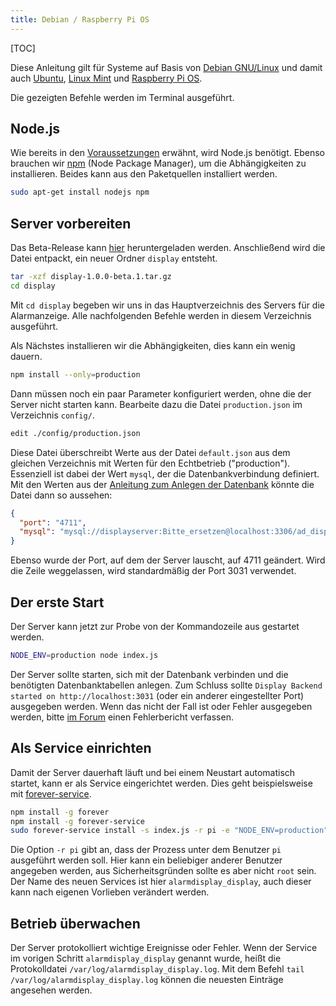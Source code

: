 ```yaml
---
title: Debian / Raspberry Pi OS
---
```

[TOC]

Diese Anleitung gilt für Systeme auf Basis von [Debian GNU/Linux](https://www.debian.org/) und damit auch [Ubuntu](https://ubuntu.com/), [Linux Mint](https://linuxmint.com/) und [Raspberry Pi OS](https://www.raspberrypi.org/downloads/raspberry-pi-os/).

Die gezeigten Befehle werden im Terminal ausgeführt.

## Node.js
Wie bereits in den [Voraussetzungen](../../Voraussetzungen#page_Node.js) erwähnt, wird Node.js benötigt.
Ebenso brauchen wir [npm](https://www.npmjs.com/) (Node Package Manager), um die Abhängigkeiten zu installieren.
Beides kann aus den Paketquellen installiert werden.
```bash
sudo apt-get install nodejs npm
```

## Server vorbereiten
Das Beta-Release kann [hier](https://github.com/alarmdisplay/display-backend/releases/download/v1.0.0-beta.1/display-1.0.0-beta.1.tar.gz) heruntergeladen werden.
Anschließend wird die Datei entpackt, ein neuer Ordner `display` entsteht.

```bash
tar -xzf display-1.0.0-beta.1.tar.gz
cd display
```

Mit `cd display` begeben wir uns in das Hauptverzeichnis des Servers für die Alarmanzeige.
Alle nachfolgenden Befehle werden in diesem Verzeichnis ausgeführt.

Als Nächstes installieren wir die Abhängigkeiten, dies kann ein wenig dauern.
```bash
npm install --only=production
```

Dann müssen noch ein paar Parameter konfiguriert werden, ohne die der Server nicht starten kann.
Bearbeite dazu die Datei `production.json` im Verzeichnis `config/`.
```bash
edit ./config/production.json
```

Diese Datei überschreibt Werte aus der Datei `default.json` aus dem gleichen Verzeichnis mit Werten für den Echtbetrieb ("production").
Essenziell ist dabei der Wert `mysql`, der die Datenbankverbindung definiert.
Mit den Werten aus der [Anleitung zum Anlegen der Datenbank](Allgemein#page_Datenbank) könnte die Datei dann so aussehen:
```json
{
  "port": "4711",
  "mysql": "mysql://displayserver:Bitte_ersetzen@localhost:3306/ad_display"
}
```

Ebenso wurde der Port, auf dem der Server lauscht, auf 4711 geändert.
Wird die Zeile weggelassen, wird standardmäßig der Port 3031 verwendet.

## Der erste Start
Der Server kann jetzt zur Probe von der Kommandozeile aus gestartet werden.
```bash
NODE_ENV=production node index.js
```
Der Server sollte starten, sich mit der Datenbank verbinden und die benötigten Datenbanktabellen anlegen.
Zum Schluss sollte `Display Backend started on http://localhost:3031` (oder ein anderer eingestellter Port) ausgegeben werden.
Wenn das nicht der Fall ist oder Fehler ausgegeben werden, bitte [im Forum](https://community.alarmdisplay.org/c/support/beta-test/6) einen Fehlerbericht verfassen.

## Als Service einrichten
Damit der Server dauerhaft läuft und bei einem Neustart automatisch startet, kann er als Service eingerichtet werden.
Dies geht beispielsweise mit [forever-service](https://github.com/zapty/forever-service).
```bash
npm install -g forever
npm install -g forever-service
sudo forever-service install -s index.js -r pi -e "NODE_ENV=production" alarmdisplay_display
```
Die Option `-r pi` gibt an, dass der Prozess unter dem Benutzer `pi` ausgeführt werden soll.
Hier kann ein beliebiger anderer Benutzer angegeben werden, aus Sicherheitsgründen sollte es aber nicht `root` sein.
Der Name des neuen Services ist hier `alarmdisplay_display`, auch dieser kann nach eigenen Vorlieben verändert werden.

## Betrieb überwachen
Der Server protokolliert wichtige Ereignisse oder Fehler.
Wenn der Service im vorigen Schritt `alarmdisplay_display` genannt wurde, heißt die Protokolldatei `/var/log/alarmdisplay_display.log`.
Mit dem Befehl `tail /var/log/alarmdisplay_display.log` können die neuesten Einträge angesehen werden.